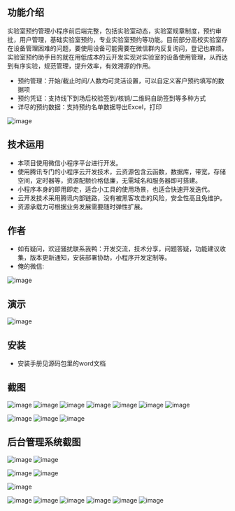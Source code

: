 ## 功能介绍 
    
实验室预约管理小程序前后端完整，包括实验室动态，实验室规章制度，预约审批，用户管理，基础实验室预约，专业实验室预约等功能。目前部分高校实验室存在设备管理困难的问题，要使用设备可能需要在微信群内反复询问，登记也麻烦。实验室预约助手目的就在用低成本的云开发实现对实验室的设备使用管理，从而达到有序实验，规范管理，提升效率，有效溯源的作用。

- 预约管理：开始/截止时间/人数均可灵活设置，可以自定义客户预约填写的数据项
- 预约凭证：支持线下到场后校验签到/核销/二维码自助签到等多种方式
- 详尽的预约数据：支持预约名单数据导出Excel，打印

![image](https://user-images.githubusercontent.com/91707204/160356069-8f1fc36b-6817-49c2-9bf7-d8d96afa7b77.png)

## 技术运用
- 本项目使用微信小程序平台进行开发。
- 使用腾讯专门的小程序云开发技术，云资源包含云函数，数据库，带宽，存储空间，定时器等，资源配额价格低廉，无需域名和服务器即可搭建。
- 小程序本身的即用即走，适合小工具的使用场景，也适合快速开发迭代。
- 云开发技术采用腾讯内部链路，没有被黑客攻击的风险，安全性高且免维护。
- 资源承载力可根据业务发展需要随时弹性扩展。  



## 作者
- 如有疑问，欢迎骚扰联系我鸭：开发交流，技术分享，问题答疑，功能建议收集，版本更新通知，安装部署协助，小程序开发定制等。
- 俺的微信:

![image](https://user-images.githubusercontent.com/91707204/160356096-000ec7f6-f814-46a1-a8bb-8a930b6ac57a.png)


## 演示 

![image](https://user-images.githubusercontent.com/91707204/160356079-7b4f2a4e-0210-41c7-896a-a271bf74302d.png)

## 安装

- 安装手册见源码包里的word文档




## 截图
![image](https://user-images.githubusercontent.com/91707204/160356132-d9f90946-b452-495c-80be-fa9b49c1a4b9.png)
![image](https://user-images.githubusercontent.com/91707204/160356139-1fa3adf4-e2eb-49e4-9619-381eef878f86.png)
![image](https://user-images.githubusercontent.com/91707204/160356145-3abe9380-5b68-4a39-9b75-b4d322a53683.png)
![image](https://user-images.githubusercontent.com/91707204/160356152-77a8b11b-56b5-475a-a24c-0a809107e8ff.png)
![image](https://user-images.githubusercontent.com/91707204/160356161-533650f3-eb50-479f-88ad-aacc7e65d1bb.png)
![image](https://user-images.githubusercontent.com/91707204/160356171-6f3c3da1-0fcc-4a8a-aa6e-d2a2701cdc79.png)
![image](https://user-images.githubusercontent.com/91707204/160356180-979277d8-8556-48d8-aebc-f0f858852ae0.png)

![image](https://user-images.githubusercontent.com/91707204/160356187-cf0ce370-151f-4e5e-a11a-bf62a8989f1a.png)
![image](https://user-images.githubusercontent.com/91707204/160356199-ac6a1802-0bf9-4c16-ac9e-26a9bc771141.png)
![image](https://user-images.githubusercontent.com/91707204/160356206-c3ab90e1-e912-4be3-a692-83c59366f885.png)

 
## 后台管理系统截图
![image](https://user-images.githubusercontent.com/91707204/160356212-530d6be0-c849-47da-aa4f-63f2e159277a.png)
![image](https://user-images.githubusercontent.com/91707204/160356222-31a2435e-0087-4d51-a443-2edd2e575f7d.png)

![image](https://user-images.githubusercontent.com/91707204/160356232-45a797c5-a2c7-43b4-b806-71f4106e4b17.png)
![image](https://user-images.githubusercontent.com/91707204/160356240-8883c88c-ef3a-43b9-8e98-7d741619b711.png)

![image](https://user-images.githubusercontent.com/91707204/160356250-23b6043c-298f-455a-bb06-a51632f85854.png)

 ![image](https://user-images.githubusercontent.com/91707204/160356259-51f3d577-1b67-444f-add7-9360f2765eea.png)
![image](https://user-images.githubusercontent.com/91707204/160356266-e0fa7254-74b3-4166-84e7-28cb83f34cbb.png)
![image](https://user-images.githubusercontent.com/91707204/160356275-3855e8a8-4616-463c-88ff-94a4cbbeb978.png)
![image](https://user-images.githubusercontent.com/91707204/160356283-461784d0-4ba2-4f2f-9a36-f3767ced7d17.png)
![image](https://user-images.githubusercontent.com/91707204/160356291-8d0f2e16-93a6-4e0b-a05e-eb039e38c7d3.png)
![image](https://user-images.githubusercontent.com/91707204/160356294-14484aa9-1238-4d8b-b6c4-1deae1b13ec2.png)

